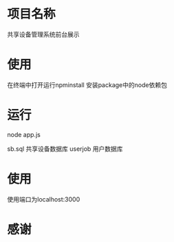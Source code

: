 # 项目名称 
共享设备管理系统前台展示

# 使用
在终端中打开运行npminstall 安装package中的node依赖包

# 运行
node app.js

sb.sql  共享设备数据库
userjob  用户数据库 

# 使用 
使用端口为localhost:3000

# 感谢
